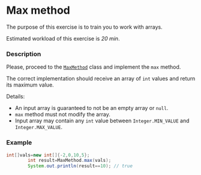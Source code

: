 # Max method

The purpose of this exercise is to train you to work with arrays.

Estimated workload of this exercise is _20 min_.

### Description

Please, proceed to the [`MaxMethod`](src/main/java/com/epam/rd/autotasks/max/MaxMethod.java) class
and implement the `max` method.

The correct implementation should receive an array of `int` values and return its maximum value.

Details:

- An input array is guaranteed to not be an empty array or `null`.
- `max` method must not modify the array.
- Input array may contain any `int` value between `Integer.MIN_VALUE` and `Integer.MAX_VALUE`.

### Example

```java
int[]vals=new int[]{-2,0,10,5};
        int result=MaxMethod.max(vals);
        System.out.println(result==10); // true
```
